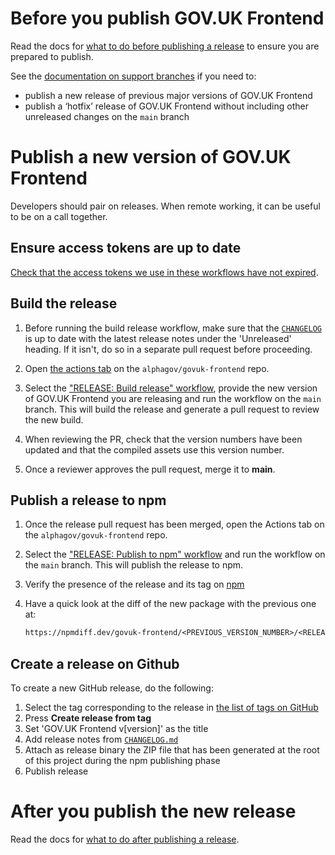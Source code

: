 # Before you publish GOV.UK Frontend

Read the docs for [what to do before publishing a release](/docs/releasing/before-publishing-a-release.md) to ensure you are prepared to publish.

See the [documentation on support branches](https://team-playbook.design-system.service.gov.uk/guides/version-control/support-branches/#support-branches) if you need to:

- publish a new release of previous major versions of GOV.UK Frontend
- publish a ‘hotfix’ release of GOV.UK Frontend without including other unreleased changes on the `main` branch

# Publish a new version of GOV.UK Frontend

Developers should pair on releases. When remote working, it can be useful to be on a call together.

## Ensure access tokens are up to date

[Check that the access tokens we use in these workflows have not expired](/docs/releasing/secret-management.md).

## Build the release

1. Before running the build release workflow, make sure that the [`CHANGELOG`](/CHANGELOG.md) is up to date with the latest release notes under the 'Unreleased' heading. If it isn't, do so in a separate pull request before proceeding.

2. Open [the actions tab](https://github.com/alphagov/govuk-frontend/actions) on the `alphagov/govuk-frontend` repo.

3. Select the ["RELEASE: Build release" workflow](https://github.com/alphagov/govuk-frontend/actions/workflows/build-release.yml), provide the new version of GOV.UK Frontend you are releasing and run the workflow on the `main` branch. This will build the release and generate a pull request to review the new build.

4. When reviewing the PR, check that the version numbers have been updated and that the compiled assets use this version number.

5. Once a reviewer approves the pull request, merge it to **main**.

## Publish a release to npm

1. Once the release pull request has been merged, open the Actions tab on the `alphagov/govuk-frontend` repo.

2. Select the ["RELEASE: Publish to npm" workflow](https://github.com/alphagov/govuk-frontend/actions/workflows/publish-to-npm.yaml) and run the workflow on the `main` branch. This will publish the release to npm.

3. Verify the presence of the release and its tag on [npm](https://www.npmjs.com/package/govuk-frontend?activeTab=versions)

4. Have a quick look at the diff of the new package with the previous one at:

   ```txt
   https://npmdiff.dev/govuk-frontend/<PREVIOUS_VERSION_NUMBER>/<RELEASED_VERSION_NUMBER>
   ```

## Create a release on Github

To create a new GitHub release, do the following:

1. Select the tag corresponding to the release in [the list of tags on GitHub](https://github.com/alphagov/govuk-frontend/tags)
2. Press **Create release from tag**
3. Set 'GOV.UK Frontend v[version]' as the title
4. Add release notes from [`CHANGELOG.md`](/CHANGELOG.md)
5. Attach as release binary the ZIP file that has been generated at the root of this project during the npm publishing phase
6. Publish release

# After you publish the new release

Read the docs for [what to do after publishing a release](/docs/releasing/after-publishing-a-release.md).
